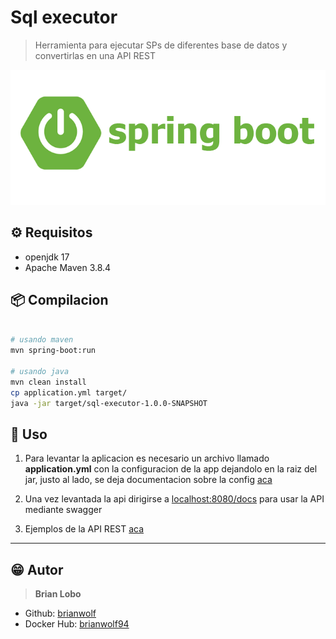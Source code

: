 # Sql executor

> Herramienta para ejecutar SPs de diferentes base de datos y convertirlas en una API REST

 ![alt](docs/img/java.png)

## :gear: Requisitos

* openjdk 17
* Apache Maven 3.8.4

## :package: Compilacion

```bash

# usando maven
mvn spring-boot:run

# usando java
mvn clean install
cp application.yml target/
java -jar target/sql-executor-1.0.0-SNAPSHOT
```

## :tada: Uso

1) Para levantar la aplicacion es necesario un archivo llamado **application.yml** con la configuracion de la app dejandolo en la raiz del jar, justo al lado, se deja documentacion sobre la config [aca](docs/config.md)

2) Una vez levantada la api dirigirse a [localhost:8080/docs](localhost:8080/docs) para usar la API mediante swagger

3) Ejemplos de la API REST [aca](docs/example.md)

---

## :grin: Autor

> **Brian Lobo**

* Github: [brianwolf](https://github.com/brianwolf)
* Docker Hub:  [brianwolf94](https://hub.docker.com/u/brianwolf94)
